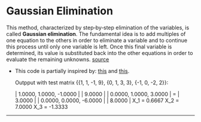 # Gaussian Elimination

This method, characterized by step‐by‐step elimination of the variables, is called **Gaussian elimination**.
The fundamental idea is to add multiples of one equation to the others in order to eliminate a variable and to continue this process until only one variable is left. Once this final variable is determined, its value is substituted back into the other equations in order to evaluate the remaining unknowns. 
[source](https://www.cliffsnotes.com/study-guides/algebra/linear-algebra/linear-systems/gaussian-elimination)

* This code is partially inspired by:
[this](https://github.com/grimcritter/gaussianEliminationAlgorithm/blob/master/gaussianElimination.java)
and [this](https://github.com/ralphpina/Gaussian-Elimination-with-Partial-Pivoting/blob/master/Gauss.java).

  Outpput with test matrix {{1, 1, -1, 9}, {0, 1, 3, 3}, {-1, 0, -2, 2}}:

  |    1.0000,     1.0000,    -1.0000  |       |    9.0000   |
  |    0.0000,     1.0000,     3.0000  |   =   |    3.0000   |
  |    0.0000,     0.0000,    -6.0000  |       |    8.0000   |
  X_1 =     0.6667
  X_2 =     7.0000
  X_3 =    -1.3333

----
